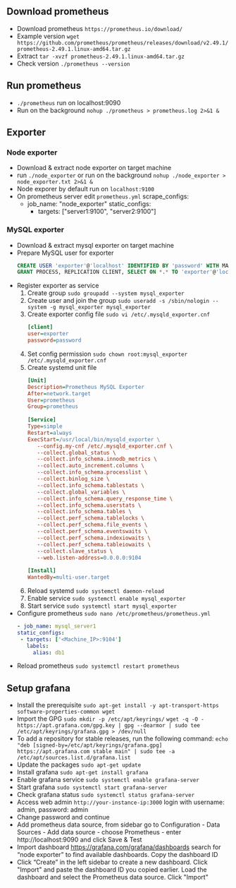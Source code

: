 
## Download prometheus
- Download prometheus `https://prometheus.io/download/`
- Example version `wget https://github.com/prometheus/prometheus/releases/download/v2.49.1/prometheus-2.49.1.linux-amd64.tar.gz`
- Extract `tar -xvzf prometheus-2.49.1.linux-amd64.tar.gz`
- Check version `./prometheus --version`

## Run prometheus
- `./prometheus` run on localhost:9090
- Run on the background `nohup ./prometheus > prometheus.log 2>&1 &`

## Exporter
### Node exporter
- Download & extract node exporter on target machine
- run `./node_exporter` or run on the background `nohup ./node_exporter > node_exporter.txt 2>&1 &`
- Node exporer by default run on `localhost:9100`
- On prometheus server edit `prometheus.yml`
  scrape_configs:
  - job_name: "node_exporter"
    static_configs:
      - targets: ["server1:9100", "server2:9100"]

### MySQL exporter
- Download & extract mysql exporter on target machine
- Prepare MySQL user for exporter
  ```sql
  CREATE USER 'exporter'@'localhost' IDENTIFIED BY 'password' WITH MAX_USER_CONNECTIONS 3;
  GRANT PROCESS, REPLICATION CLIENT, SELECT ON *.* TO 'exporter'@'localhost';
  ```
- Register exporter as service
  1. Create group `sudo groupadd --system mysql_exporter`
  2. Create user and join the group `sudo useradd -s /sbin/nologin --system -g mysql_exporter mysql_exporter`
  3. Create exporter config file `sudo vi /etc/.mysqld_exporter.cnf`
     ```ini
     [client] 
     user=exporter 
     password=password 
     ```
  4. Set config permission `sudo chown root:mysql_exporter /etc/.mysqld_exporter.cnf`
  5. Create systemd unit file
     ```ini
     [Unit]
     Description=Prometheus MySQL Exporter
     After=network.target
     User=prometheus
     Group=prometheus
 
     [Service]
     Type=simple
     Restart=always
     ExecStart=/usr/local/bin/mysqld_exporter \
        --config.my-cnf /etc/.mysqld_exporter.cnf \
        --collect.global_status \
        --collect.info_schema.innodb_metrics \
        --collect.auto_increment.columns \
        --collect.info_schema.processlist \
        --collect.binlog_size \
        --collect.info_schema.tablestats \
        --collect.global_variables \
        --collect.info_schema.query_response_time \
        --collect.info_schema.userstats \
        --collect.info_schema.tables \
        --collect.perf_schema.tablelocks \
        --collect.perf_schema.file_events \
        --collect.perf_schema.eventswaits \
        --collect.perf_schema.indexiowaits \
        --collect.perf_schema.tableiowaits \
        --collect.slave_status \
        --web.listen-address=0.0.0.0:9104
    
     [Install]
     WantedBy=multi-user.target
     ```
  6. Reload systemd `sudo systemctl daemon-reload`
  7. Enable service `sudo systemctl enable mysql_exporter`
  8. Start service `sudo systemctl start mysql_exporter`
- Configure prometheus `sudo nano /etc/prometheus/prometheus.yml`
  ```yml
  - job_name: mysql_server1
  static_configs: 
   - targets: ['<Machine_IP>:9104'] 
     labels: 
       alias: db1
  ```
- Reload prometheus `sudo systemctl restart prometheus`


## Setup grafana
- Install the prerequisite `sudo apt-get install -y apt-transport-https software-properties-common wget`
- Import the GPG
  `sudo mkdir -p /etc/apt/keyrings/`
  `wget -q -O - https://apt.grafana.com/gpg.key | gpg --dearmor | sudo tee /etc/apt/keyrings/grafana.gpg > /dev/null`
- To add a repository for stable releases, run the following command:
  `echo "deb [signed-by=/etc/apt/keyrings/grafana.gpg] https://apt.grafana.com stable main" | sudo tee -a /etc/apt/sources.list.d/grafana.list`
- Update the packages `sudo apt-get update`
- Install grafana `sudo apt-get install grafana`
- Enable grafana service `sudo systemctl enable grafana-server`
- Start grafana `sudo systemctl start grafana-server`
- Check grafana status `sudo systemctl status grafana-server`
- Access web admin `http://your-instance-ip:3000` login with username: admin, password: admin
- Change password and continue
- Add prometheus data source, from sidebar go to Configuration - Data Sources - Add data source - choose Prometheus - enter http://localhost:9090 and click Save & Test
- Import dashboard https://grafana.com/grafana/dashboards search for “node exporter” to find available dashboards. Copy the dashboard ID
- Click “Create” in the left sidebar to create a new dashboard. Click "Import" and paste the dashboard ID you copied earlier.
    Load the dashboard and select the Prometheus data source. Click "Import"
